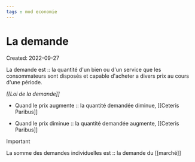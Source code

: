 ```yaml
---
tags : mod economie
---
```

# La demande
Created: 2022-09-27

La demande est :: la quantité d'un bien ou d'un service que les consommateurs sont disposés et capable d'acheter a divers prix au cours d'une période.
<!--SR:!2023-11-14,68,210-->


*[[Loi de la demande]]*
- Quand le prix augmente :: la quantité demandée diminue, [[Ceteris Paribus]]
<!--SR:!2023-11-08,62,190-->

- Quand le prix diminue :: la quantité demandée augmente, [[Ceteris Paribus]]
<!--SR:!2023-11-12,66,230-->


> [!important]
>La somme des demandes individuelles est :: la demande du [[marché]]
<!--SR:!2024-03-24,23,190-->

